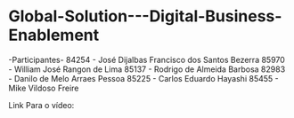 # Global-Solution---Digital-Business-Enablement

-Participantes-
84254 - José Dijalbas Francisco dos Santos Bezerra
85970 - William José Rangon de Lima
85137 - Rodrigo de Almeida Barbosa
82983 - Danilo de Melo Arraes Pessoa
85225 - Carlos Eduardo Hayashi
85455 - Mike Vildoso Freire

Link Para o vídeo:

